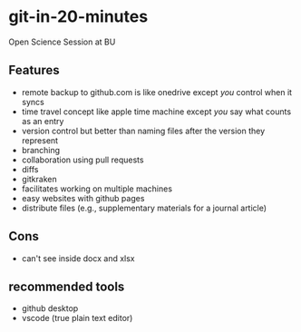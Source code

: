 # git-in-20-minutes
Open Science Session at BU

## Features

* remote backup to github.com is like onedrive except *you* control when it syncs
* time travel concept like apple time machine except *you* say what counts as an entry
* version control but better than naming files after the version they represent
* branching 
* collaboration using pull requests 
* diffs
* gitkraken
* facilitates working on multiple machines
* easy websites with github pages
* distribute files (e.g., supplementary materials for a journal article)

## Cons
* can't see inside docx and xlsx 

## recommended tools
* github desktop
* vscode (true plain text editor)
